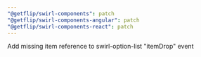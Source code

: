 ```yaml
---
"@getflip/swirl-components": patch
"@getflip/swirl-components-angular": patch
"@getflip/swirl-components-react": patch
---
```


Add missing item reference to swirl-option-list "itemDrop" event
